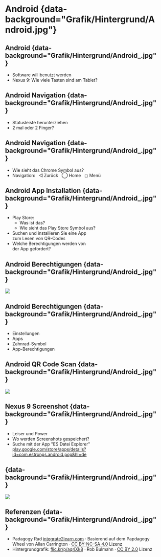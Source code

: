 
# Android {data-background="Grafik/Hintergrund/Android.jpg"}


## Android {data-background="Grafik/Hintergrund/Android_.jpg"}

- Software will benutzt werden
- Nexus 9: Wie viele Tasten sind am Tablet?


## Android Navigation {data-background="Grafik/Hintergrund/Android_.jpg"}

- Statusleiste herunterziehen
- 2 mal oder 2 Finger?


## Android Navigation {data-background="Grafik/Hintergrund/Android_.jpg"}

- Wie sieht das Chrome Symbol aus?
- Navigation: &nbsp; &#9665; Zurück &nbsp; &#9711; Home &nbsp; &#9723; Menü


## Android App Installation {data-background="Grafik/Hintergrund/Android_.jpg"}

- Play Store:
    - Was ist das?
    - Wie sieht das Play Store Symbol aus?
- Suchen und installieren Sie eine App  
  zum Lesen von QR-Codes
- Welche Berechtigungen werden von  
  der App gefordert?


## Android Berechtigungen {data-background="Grafik/Hintergrund/Android_.jpg"}

![](Grafik/Android/Berechtigungen.svg)


## Android Berechtigungen {data-background="Grafik/Hintergrund/Android_.jpg"}

- Einstellungen
- Apps
- Zahnrad-Symbol
- App-Berechtigungen

## Android QR Code Scan {data-background="Grafik/Hintergrund/Android_.jpg"}

![](Grafik/Technologien/QR-Code.svg)


## Nexus 9 Screenshot {data-background="Grafik/Hintergrund/Android_.jpg"}

- Leiser und Power
- Wo werden Screenshots gespeichert?
- Suche mit der App "ES Datei Explorer"  
  [play.google.com/store/apps/details?id=com.estrongs.android.pop&hl=de](https://play.google.com/store/apps/details?id=com.estrongs.android.pop&hl=de)


## {data-background="Grafik/Hintergrund/Android_.jpg"}

![](Grafik/Android/PadagogyRad41.jpg)



## Referenzen {data-background="Grafik/Hintergrund/Android_.jpg"}

<div class="quellen">

- Padagogy Rad
  [integrate2learn.com](https://integrate2learn.com/) &middot;
  Basierend auf dem Papdagogy Wheel von Allan Carrington  &middot;
  [CC BY-NC-SA 4.0](https://creativecommons.org/licenses/by-nc-sa/4.0/) Lizenz
- Hintergrundgrafik:
  [flic.kr/p/aq4Xk8](https://flic.kr/p/aq4Xk8) &middot;
  Rob Bulmahn &middot;
  [CC BY 2.0](https://creativecommons.org/licenses/by/2.0/) Lizenz
</div>
